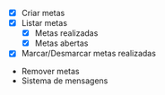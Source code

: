 - [x] Criar metas
- [x] Listar metas
    - [x] Metas realizadas
    -[x] Metas abertas
- [x] Marcar/Desmarcar metas realizadas
- Remover metas
- Sistema de mensagens
